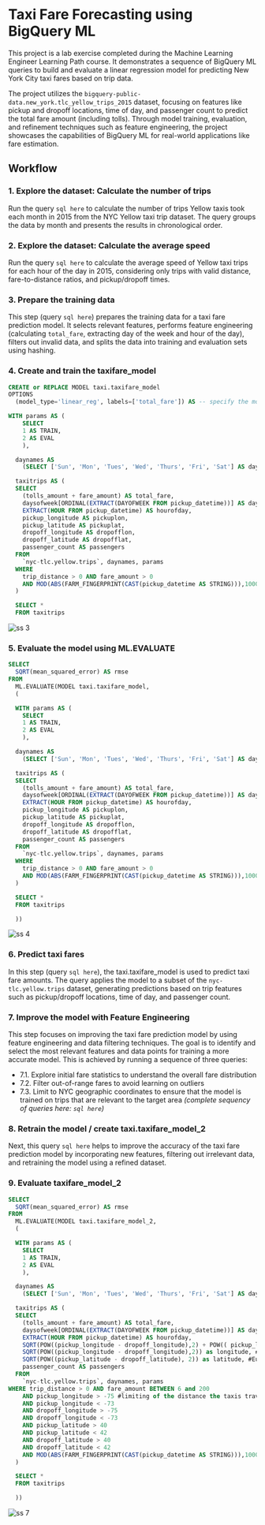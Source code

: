 # Taxi Fare Forecasting using BigQuery ML

This project is a lab exercise completed during the Machine Learning Engineer Learning Path course. It demonstrates a sequence of BigQuery ML queries to build and evaluate a linear regression model for predicting New York City taxi fares based on trip data.

The project utilizes the `bigquery-public-data.new_york.tlc_yellow_trips_2015` dataset, focusing on features like pickup and dropoff locations, time of day, and passenger count to predict the total fare amount (including tolls). Through model training, evaluation, and refinement techniques such as feature engineering, the project showcases the capabilities of BigQuery ML for real-world applications like fare estimation.

## Workflow

### 1.  **Explore the dataset: Calculate the number of trips**
Run the query `sql here` to calculate the number of trips Yellow taxis took each month in 2015 from the NYC Yellow taxi trip dataset. The query groups the data by month and presents the results in chronological order.

### 2.  **Explore the dataset: Calculate the average speed**
Run the query `sql here` to calculate the average speed of Yellow taxi trips for each hour of the day in 2015, considering only trips with valid distance, fare-to-distance ratios, and pickup/dropoff times.

### 3.  **Prepare the training data**
This step (query `sql here`) prepares the training data for a taxi fare prediction model. It selects relevant features, performs feature engineering (calculating `total_fare`, extracting day of the week and hour of the day), filters out invalid data, and splits the data into training and evaluation sets using hashing.


### 4.  **Create and train the taxifare_model**
   
```sql
CREATE or REPLACE MODEL taxi.taxifare_model
OPTIONS
  (model_type='linear_reg', labels=['total_fare']) AS -- specify the model type: linear regression

WITH params AS (
    SELECT
    1 AS TRAIN,
    2 AS EVAL
    ),

  daynames AS
    (SELECT ['Sun', 'Mon', 'Tues', 'Wed', 'Thurs', 'Fri', 'Sat'] AS daysofweek),

  taxitrips AS (
  SELECT
    (tolls_amount + fare_amount) AS total_fare,
    daysofweek[ORDINAL(EXTRACT(DAYOFWEEK FROM pickup_datetime))] AS dayofweek,
    EXTRACT(HOUR FROM pickup_datetime) AS hourofday,
    pickup_longitude AS pickuplon,
    pickup_latitude AS pickuplat,
    dropoff_longitude AS dropofflon,
    dropoff_latitude AS dropofflat,
    passenger_count AS passengers
  FROM
    `nyc-tlc.yellow.trips`, daynames, params
  WHERE
    trip_distance > 0 AND fare_amount > 0
    AND MOD(ABS(FARM_FINGERPRINT(CAST(pickup_datetime AS STRING))),1000) = params.TRAIN
  )

  SELECT *
  FROM taxitrips
```

![ss 3]()


### 5.  **Evaluate the model using ML.EVALUATE**
   
```sql
SELECT
  SQRT(mean_squared_error) AS rmse
FROM
  ML.EVALUATE(MODEL taxi.taxifare_model,
  (

  WITH params AS (
    SELECT
    1 AS TRAIN,
    2 AS EVAL
    ),

  daynames AS
    (SELECT ['Sun', 'Mon', 'Tues', 'Wed', 'Thurs', 'Fri', 'Sat'] AS daysofweek),

  taxitrips AS (
  SELECT
    (tolls_amount + fare_amount) AS total_fare,
    daysofweek[ORDINAL(EXTRACT(DAYOFWEEK FROM pickup_datetime))] AS dayofweek,
    EXTRACT(HOUR FROM pickup_datetime) AS hourofday,
    pickup_longitude AS pickuplon,
    pickup_latitude AS pickuplat,
    dropoff_longitude AS dropofflon,
    dropoff_latitude AS dropofflat,
    passenger_count AS passengers
  FROM
    `nyc-tlc.yellow.trips`, daynames, params
  WHERE
    trip_distance > 0 AND fare_amount > 0
    AND MOD(ABS(FARM_FINGERPRINT(CAST(pickup_datetime AS STRING))),1000) = params.EVAL
  )

  SELECT *
  FROM taxitrips

  ))
```

![ss 4]()


### 6.  **Predict taxi fares**
In this step (query `sql here`), the taxi.taxifare_model is used to predict taxi fare amounts. The query applies the model to a subset of the `nyc-tlc.yellow.trips` dataset, generating predictions based on trip features such as pickup/dropoff locations, time of day, and passenger count.


### 7.  **Improve the model with Feature Engineering**
This step focuses on improving the taxi fare prediction model by using feature engineering and data filtering techniques. The goal is to identify and select the most relevant features and data points for training a more accurate model. This is achieved by running a sequence of three queries:
* 7.1. Explore initial fare statistics to understand the overall fare distribution
* 7.2. Filter out-of-range fares to avoid learning on outliers
* 7.3. Limit to NYC geographic coordinates to ensure that the model is trained on trips that are relevant to the target area
 *(complete sequency of queries here: `sql here`)*


### 8.  **Retrain the model / create taxi.taxifare_model_2**
Next, this query `sql here` helps to improve the accuracy of the taxi fare prediction model by incorporating new features, filtering out irrelevant data, and retraining the model using a refined dataset.


### 9.  **Evaluate taxifare_model_2**
   
```sql
SELECT
  SQRT(mean_squared_error) AS rmse
FROM
  ML.EVALUATE(MODEL taxi.taxifare_model_2,
  (

  WITH params AS (
    SELECT
    1 AS TRAIN,
    2 AS EVAL
    ),

  daynames AS
    (SELECT ['Sun', 'Mon', 'Tues', 'Wed', 'Thurs', 'Fri', 'Sat'] AS daysofweek),

  taxitrips AS (
  SELECT
    (tolls_amount + fare_amount) AS total_fare,
    daysofweek[ORDINAL(EXTRACT(DAYOFWEEK FROM pickup_datetime))] AS dayofweek,
    EXTRACT(HOUR FROM pickup_datetime) AS hourofday,
    SQRT(POW((pickup_longitude - dropoff_longitude),2) + POW(( pickup_latitude - dropoff_latitude), 2)) as dist, #Euclidean distance between pickup and drop off
    SQRT(POW((pickup_longitude - dropoff_longitude),2)) as longitude, #Euclidean distance between pickup and drop off in longitude
    SQRT(POW((pickup_latitude - dropoff_latitude), 2)) as latitude, #Euclidean distance between pickup and drop off in latitude
    passenger_count AS passengers
  FROM
    `nyc-tlc.yellow.trips`, daynames, params
WHERE trip_distance > 0 AND fare_amount BETWEEN 6 and 200
    AND pickup_longitude > -75 #limiting of the distance the taxis travel out
    AND pickup_longitude < -73
    AND dropoff_longitude > -75
    AND dropoff_longitude < -73
    AND pickup_latitude > 40
    AND pickup_latitude < 42
    AND dropoff_latitude > 40
    AND dropoff_latitude < 42
    AND MOD(ABS(FARM_FINGERPRINT(CAST(pickup_datetime AS STRING))),1000) = params.EVAL
  )

  SELECT *
  FROM taxitrips

  ))
```

![ss 7]()
